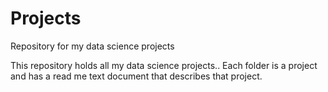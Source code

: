 # Projects
Repository for my data science projects

This repository holds all my data science projects.. Each folder is a project and has a read me text document that describes that project.

